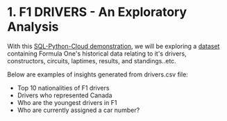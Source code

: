 # 1. F1 DRIVERS - An Exploratory Analysis

With this [SQL-Python-Cloud demonstration](https://github.com/ilin3ccc/Portfolio/blob/main/3.%20SQL-Python-Cloud%20Database/F1%20DRIVERS.ipynb), we will be exploring a [dataset](https://www.kaggle.com/rohanrao/formula-1-world-championship-1950-2020) containing Formula One's historical data relating to it's drivers, constructors, circuits, laptimes, results, and standings..etc.

Below are examples of insights generated from drivers.csv file:

- Top 10 nationalities of F1 drivers
- Drivers who represented Canada
- Who are the youngest drivers in F1
- Who are currently assigned a car number?


